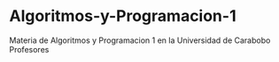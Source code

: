 # Algoritmos-y-Programacion-1
Materia de Algoritmos y Programacion 1 en la Universidad de Carabobo Profesores
